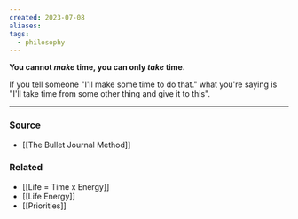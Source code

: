 ```yaml
---
created: 2023-07-08
aliases: 
tags:
  - philosophy
---
```

**You cannot *make* time, you can only *take* time.**

If you tell someone "I'll make some time to do that." what you're saying is "I'll take time from some other thing and give it to this".

---
### Source
- [[The Bullet Journal Method]]

### Related
- [[Life = Time x Energy]]
- [[Life Energy]]
- [[Priorities]]